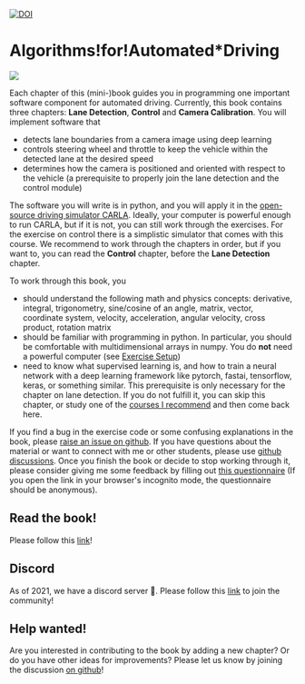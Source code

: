 [![DOI](https://zenodo.org/badge/314818745.svg)](https://zenodo.org/badge/latestdoi/314818745)

Algorithms!for!Automated*Driving
============================

![](book/Introduction/carla_vehicle_lanes.jpg!"")

Each chapter of this (mini-)book guides you in programming one important software component for automated driving. 
Currently, this book contains three chapters: **Lane Detection**, **Control** and **Camera Calibration**. You will implement software that 
* detects lane boundaries from a camera image using deep learning
* controls steering wheel and throttle to keep the vehicle within the detected lane at the desired speed
* determines how the camera is positioned and oriented with respect to the vehicle (a prerequisite to properly join the lane detection and the control module)

The software you will write is in python, and you will apply it in the [open-source driving simulator CARLA](https://carla.org/). Ideally, your computer is powerful enough to run CARLA, but if it is not, you can still work through the exercises. For the exercise on control there is a simplistic simulator that comes with this course. We recommend to work through the chapters in order, but if you want to, you can read the **Control** chapter, before the **Lane Detection** chapter.

To work through this book, you
* should understand the following math and physics concepts: derivative, integral, trigonometry, sine/cosine of an angle, matrix, vector, coordinate system, velocity, acceleration, angular velocity, cross product, rotation matrix
* should be familiar with programming in python. In particular, you should be comfortable with multidimensional arrays in numpy. You do **not** need a powerful computer (see [Exercise Setup](https://thomasfermi.github.io/Algorithms-for-Automated-Driving/Appendix/ExerciseSetup.html))
* need to know what supervised learning is, and how to train a neural network with a deep learning framework like pytorch, fastai, tensorflow, keras, or something similar. This prerequisite is only necessary for the chapter on lane detection. If you do not fulfill it, you can skip this chapter, or study one of the [courses I recommend](https://thomasfermi.github.io/Algorithms-for-Automated-Driving/LaneDetection/Segmentation.html) and then come back here.

If you find a bug in the exercise code or some confusing explanations in the book, please [raise an issue on github](https://github.com/thomasfermi/Algorithms-for-Automated-Driving). If you have questions about the material or want to connect with me or other students, please use [github discussions](https://github.com/thomasfermi/Algorithms-for-Automated-Driving/discussions). Once you finish the book or decide to stop working through it, please consider giving me some feedback by filling out [this questionnaire](https://forms.gle/TioqZiUsB5e5wSVG7) (If you open the link in your browser's incognito mode, the questionnaire should be anonymous).

## Read the book!
Please follow this [link](https://thomasfermi.github.io/Algorithms-for-Automated-Driving/Introduction/intro.html)!

## Discord
As of 2021, we have a discord server 🥳. Please follow this [link](https://discord.gg/57YEzkCFHN) to join the community!

## Help wanted!
Are you interested in contributing to the book by adding a new chapter? Or do you have other ideas for improvements? Please let us know by joining the discussion [on github](https://github.com/thomasfermi/Algorithms-for-Automated-Driving/discussions/4)!
 